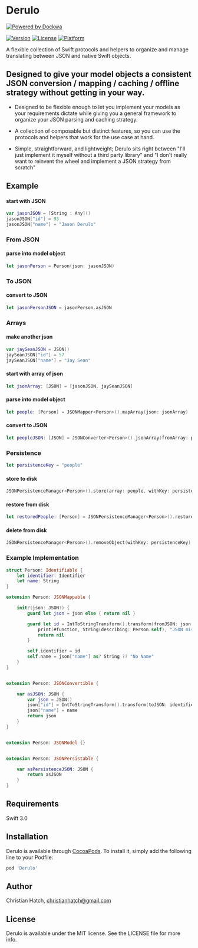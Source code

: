 # Derulo
[![Powered by Dockwa](https://raw.githubusercontent.com/dockwa/openpixel/dockwa/by-dockwa.png)](https://engineering.dockwa.com/)

[![Version](https://img.shields.io/cocoapods/v/Derulo.svg?style=flat)](http://cocoapods.org/pods/Derulo)
[![License](https://img.shields.io/cocoapods/l/Derulo.svg?style=flat)](http://cocoapods.org/pods/Derulo)
[![Platform](https://img.shields.io/cocoapods/p/Derulo.svg?style=flat)](http://cocoapods.org/pods/Derulo)

A flexible collection of Swift protocols and helpers to organize and manage translating between JSON and native Swift objects.


## Designed to give your model objects a consistent JSON conversion / mapping / caching / offline strategy without getting in your way.

* Designed to be flexible enough to let you implement your models as your requirements dictate while giving you a general framework to organize your JSON parsing and caching strategy.

* A collection of composable but distinct features, so you can use the protocols and helpers that work for the use case at hand.
  
* Simple, straightforward, and lightweight; Derulo sits right between "I'll just implement it myself without a third party library" and "I don't really want to reinvent the wheel and implement a JSON strategy from scratch"




## Example

#### start with JSON

```swift
var jasonJSON = [String : Any]()
jasonJSON["id"] = 93
jasonJSON["name"] = "Jason Derulo"
```


### From JSON

#### parse into model object
```swift
let jasonPerson = Person(json: jasonJSON)
```

### To JSON

#### convert to JSON
```swift
let jasonPersonJSON = jasonPerson.asJSON
```


### Arrays


#### make another json
```swift
var jaySeanJSON = JSON()
jaySeanJSON["id"] = 57
jaySeanJSON["name"] = "Jay Sean"
```

#### start with array of json
```swift
let jsonArray: [JSON] = [jasonJSON, jaySeanJSON]
```

#### parse into model object
```swift
let people: [Person] = JSONMapper<Person>().mapArray(json: jsonArray)
```

#### convert to JSON
```swift
let peopleJSON: [JSON] = JSONConverter<Person>().jsonArray(fromArray: people)
```


### Persistence

```swift
let persistenceKey = "people"
```

#### store to disk
```swift
JSONPersistenceManager<Person>().store(array: people, withKey: persistenceKey)
```

#### restore from disk
```swift
let restoredPeople: [Person] = JSONPersistenceManager<Person>().restoreArray(withKey: persistenceKey)
```

#### delete from disk
```swift
JSONPersistenceManager<Person>().removeObject(withKey: persistenceKey)
```



### Example Implementation

```swift
struct Person: Identifiable {
    let identifier: Identifier
    let name: String
}

extension Person: JSONMappable {

    init?(json: JSON?) {
        guard let json = json else { return nil }

        guard let id = IntToStringTransform().transform(fromJSON: json["id"]) else {
            print(#function, String(describing: Person.self), "JSON missing required properties")
            return nil
        }

        self.identifier = id
        self.name = json["name"] as? String ?? "No Name"
    }
}


extension Person: JSONConvertible {

    var asJSON: JSON {
        var json = JSON()
        json["id"] = IntToStringTransform().transform(toJSON: identifier)
        json["name"] = name
        return json
    }
}


extension Person: JSONModel {}


extension Person: JSONPersistable {

    var asPersistenceJSON: JSON {
        return asJSON
    }
}
```


## Requirements

Swift 3.0

## Installation

Derulo is available through [CocoaPods](http://cocoapods.org). To install
it, simply add the following line to your Podfile:

```ruby
pod 'Derulo'
```

## Author

Christian Hatch, christianhatch@gmail.com

## License

Derulo is available under the MIT license. See the LICENSE file for more info.
